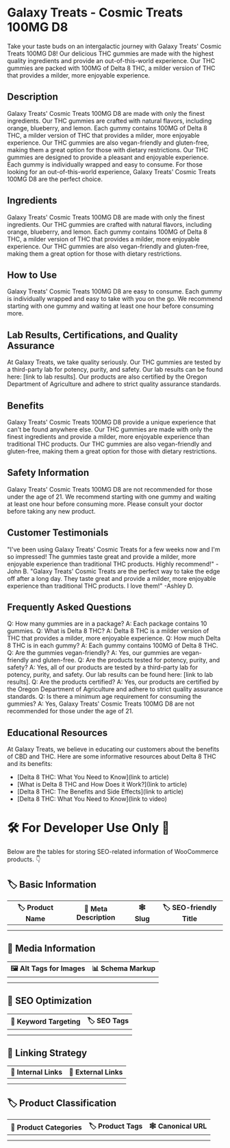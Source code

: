 # Galaxy Treats - Cosmic Treats 100MG D8
Take your taste buds on an intergalactic journey with Galaxy Treats' Cosmic Treats 100MG D8! Our delicious THC gummies are made with the highest quality ingredients and provide an out-of-this-world experience. Our THC gummies are packed with 100MG of Delta 8 THC, a milder version of THC that provides a milder, more enjoyable experience.
## Description
Galaxy Treats' Cosmic Treats 100MG D8 are made with only the finest ingredients. Our THC gummies are crafted with natural flavors, including orange, blueberry, and lemon. Each gummy contains 100MG of Delta 8 THC, a milder version of THC that provides a milder, more enjoyable experience. Our THC gummies are also vegan-friendly and gluten-free, making them a great option for those with dietary restrictions.
Our THC gummies are designed to provide a pleasant and enjoyable experience. Each gummy is individually wrapped and easy to consume. For those looking for an out-of-this-world experience, Galaxy Treats' Cosmic Treats 100MG D8 are the perfect choice.
## Ingredients
Galaxy Treats' Cosmic Treats 100MG D8 are made with only the finest ingredients. Our THC gummies are crafted with natural flavors, including orange, blueberry, and lemon. Each gummy contains 100MG of Delta 8 THC, a milder version of THC that provides a milder, more enjoyable experience. Our THC gummies are also vegan-friendly and gluten-free, making them a great option for those with dietary restrictions.
## How to Use
Galaxy Treats' Cosmic Treats 100MG D8 are easy to consume. Each gummy is individually wrapped and easy to take with you on the go. We recommend starting with one gummy and waiting at least one hour before consuming more.
## Lab Results, Certifications, and Quality Assurance
At Galaxy Treats, we take quality seriously. Our THC gummies are tested by a third-party lab for potency, purity, and safety. Our lab results can be found here: [link to lab results]. Our products are also certified by the Oregon Department of Agriculture and adhere to strict quality assurance standards. 
## Benefits
Galaxy Treats' Cosmic Treats 100MG D8 provide a unique experience that can't be found anywhere else. Our THC gummies are made with only the finest ingredients and provide a milder, more enjoyable experience than traditional THC products. Our THC gummies are also vegan-friendly and gluten-free, making them a great option for those with dietary restrictions.
## Safety Information
Galaxy Treats' Cosmic Treats 100MG D8 are not recommended for those under the age of 21. We recommend starting with one gummy and waiting at least one hour before consuming more. Please consult your doctor before taking any new product.
## Customer Testimonials 
"I've been using Galaxy Treats' Cosmic Treats for a few weeks now and I'm so impressed! The gummies taste great and provide a milder, more enjoyable experience than traditional THC products. Highly recommend!" -John B. 
"Galaxy Treats' Cosmic Treats are the perfect way to take the edge off after a long day. They taste great and provide a milder, more enjoyable experience than traditional THC products. I love them!" -Ashley D. 
## Frequently Asked Questions
Q: How many gummies are in a package?
A: Each package contains 10 gummies. 
Q: What is Delta 8 THC?
A: Delta 8 THC is a milder version of THC that provides a milder, more enjoyable experience.
Q: How much Delta 8 THC is in each gummy?
A: Each gummy contains 100MG of Delta 8 THC.
Q: Are the gummies vegan-friendly?
A: Yes, our gummies are vegan-friendly and gluten-free.
Q: Are the products tested for potency, purity, and safety?
A: Yes, all of our products are tested by a third-party lab for potency, purity, and safety. Our lab results can be found here: [link to lab results].
Q: Are the products certified?
A: Yes, our products are certified by the Oregon Department of Agriculture and adhere to strict quality assurance standards. 
Q: Is there a minimum age requirement for consuming the gummies?
A: Yes, Galaxy Treats' Cosmic Treats 100MG D8 are not recommended for those under the age of 21.
## Educational Resources
At Galaxy Treats, we believe in educating our customers about the benefits of CBD and THC. Here are some informative resources about Delta 8 THC and its benefits: 
- [Delta 8 THC: What You Need to Know](link to article)
- [What is Delta 8 THC and How Does it Work?](link to article)
- [Delta 8 THC: The Benefits and Side Effects](link to article)
- [Delta 8 THC: What You Need to Know](link to video)
# 🛠️ For Developer Use Only 🔐

Below are the tables for storing SEO-related information of WooCommerce products. 👇

## 🏷️ Basic Information 

| 🏷️ Product Name | 📝 Meta Description | 🕸️ Slug | 🏷️ SEO-friendly Title |
| -------------- | ------------------ | ------ | ---------------------- |
|                |                    |        |                        |
|                |                    |        |                        |

## 📸 Media Information

| 🖼️ Alt Tags for Images | 📊 Schema Markup |
| --------------------- | --------------- |
|                       |                 |
|                       |                 |

## 🔎 SEO Optimization

| 🎯 Keyword Targeting | 🏷️ SEO Tags |
| ------------------- | ---------- |
|                     |            |
|                     |            |

## 🔗 Linking Strategy 

| 🔗 Internal Links | 🔗 External Links |
| ---------------- | ---------------- |
|                  |                  |
|                  |                  |

## 🏷️ Product Classification 

| 📂 Product Categories | 🏷️ Product Tags | 🕸️ Canonical URL |
| ------------------ | ------------ | ------------- |
|                    |              |               |
|                    |              |               |

